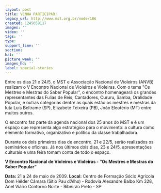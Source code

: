 ```yaml
---
layout: post
title: VENHA PARTICIPAR!
legacy_url: http://www.mst.org.br/node/106
created: 1245659117
images: ''
video: ''
tags: ''
type: 
support_line: ''
section: 
hat: ''
picture_week: ''
images_hd: ''
label: special-stories
---
```

Entre os dias 21 e 24/5, o MST e Associação Nacional de Violeiros (ANVB) realizam o V Encontro Nacional de Violeiros e Violeiras. Com o tema "Os Mestres e Mestras do Saber Popular", o encontro  homenageará os grandes representantes das Fulias de Reis, Cantadores, Cururu, Samba, Oralidade Popular, e outras categorias dentre as quais estão os mestres e mestras da luta Luís Beltrame (SP), Elizabete Teixeira (PB), João Eleotério (MT) entre muitos outros.

O encontro faz parte da agenda nacional dos 25 anos do MST e é um espaço que representa algo estratégico para o movimento: a cultura como elemento formativo, organizativo e político da classe trabalhadora.

Durante os dois primeiros dias de encontro, 21 e 22/5, serão realizados os seminários e oficinas. Já nos últimos dois dias, 23 e 24/5, apresentações culturais e uma feira tomam conta de todo o espaço.

<b>V Encontro Nacional de Violeiros e Violeiras - “Os Mestres e Mestras do Saber Popular”</b>

<b>Data:</b> 21 a 24 de maio de 2009.
<b>Local:</b> Centro de Formação Sócio Agrícola Dom Hélder Câmara (Sítio Pau d’Alho) - Rodovia Alexandre Balbo Km 328, Anel Viário Contorno Norte - Ribeirão Preto - SP

